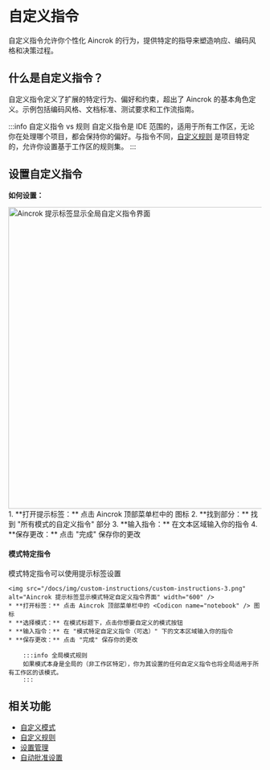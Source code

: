# 自定义指令

自定义指令允许你个性化 Aincrok 的行为，提供特定的指导来塑造响应、编码风格和决策过程。

## 什么是自定义指令？

自定义指令定义了扩展的特定行为、偏好和约束，超出了 Aincrok 的基本角色定义。示例包括编码风格、文档标准、测试要求和工作流指南。

:::info 自定义指令 vs 规则
自定义指令是 IDE 范围的，适用于所有工作区，无论你在处理哪个项目，都会保持你的偏好。与指令不同，[自定义规则](/advanced-usage/custom-rules.md) 是项目特定的，允许你设置基于工作区的规则集。
:::

## 设置自定义指令

**如何设置：**

<img src="/docs/img/custom-instructions/custom-instructions.png" alt="Aincrok 提示标签显示全局自定义指令界面" width="600" />
1.  **打开提示标签：** 点击 Aincrok 顶部菜单栏中的 <Codicon name="notebook" /> 图标
2.  **找到部分：** 找到 "所有模式的自定义指令" 部分
3.  **输入指令：** 在文本区域输入你的指令
4.  **保存更改：** 点击 "完成" 保存你的更改

#### 模式特定指令

模式特定指令可以使用提示标签设置

    <img src="/docs/img/custom-instructions/custom-instructions-3.png" alt="Aincrok 提示标签显示模式特定自定义指令界面" width="600" />
    * **打开标签：** 点击 Aincrok 顶部菜单栏中的 <Codicon name="notebook" /> 图标
    * **选择模式：** 在模式标题下，点击你想要自定义的模式按钮
    * **输入指令：** 在 "模式特定自定义指令（可选）" 下的文本区域输入你的指令
    * **保存更改：** 点击 "完成" 保存你的更改

        :::info 全局模式规则
        如果模式本身是全局的（非工作区特定），你为其设置的任何自定义指令也将全局适用于所有工作区的该模式。
        :::

## 相关功能

- [自定义模式](/features/custom-modes)
- [自定义规则](/advanced-usage/custom-rules)
- [设置管理](/features/settings-management)
- [自动批准设置](/features/auto-approving-actions)
